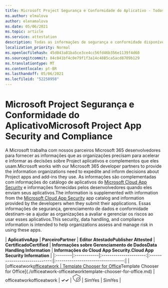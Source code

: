 ```yaml
---
title: Microsoft Project Segurança e Conformidade do Aplicativo - Todos os Aplicativos
ms.author: elmalova
author: elenamalova
ms.date: 05/06/2021
ms.topic: article
ms.service: attestation
description: Todas as informações de segurança e conformidade disponíveis para todos os Microsoft Project aplicativos.
localization_priority: Normal
ms.openlocfilehash: 45d043a81ba5ce3ce4cc56fd46b356e1139f4d60
ms.sourcegitcommit: 84c041bf4c0e79f1f3a14c4885ca5acd8709b129
ms.translationtype: MT
ms.contentlocale: pt-BR
ms.lasthandoff: 05/06/2021
ms.locfileid: "52258958"
---
```

# <a name="microsoft-project-app-security-and-compliance"></a><span data-ttu-id="13be2-103">Microsoft Project Segurança e Conformidade do Aplicativo</span><span class="sxs-lookup"><span data-stu-id="13be2-103">Microsoft Project App Security and Compliance</span></span>

<span data-ttu-id="13be2-104">A Microsoft trabalha com nossos parceiros Microsoft 365 desenvolvedores para fornecer as informações que as organizações precisam para acelerar e informar as decisões sobre Project aplicativos e complementos que eles usam.</span><span class="sxs-lookup"><span data-stu-id="13be2-104">Microsoft works with our Microsoft 365 developer partners to provide the information organizations need to expedite and inform decisions about Project apps and add-ins they use.</span></span> <span data-ttu-id="13be2-105">As informações são complementadas com informações do catálogo de aplicativos do [Microsoft Cloud App Security](https://www.microsoft.com/en-us/enterprise-mobility-security/cloud-app-security) e informações fornecidas pelos desenvolvedores quando eles enviam seus aplicativos.</span><span class="sxs-lookup"><span data-stu-id="13be2-105">The information is supplemented with information from the [Microsoft Cloud App Security](https://www.microsoft.com/en-us/enterprise-mobility-security/cloud-app-security) app catalog and information provided by the developers when they submit their applications.</span></span> <span data-ttu-id="13be2-106">Essas informações de segurança, gerenciamento de dados e conformidade destinam-se a ajudar as organizações a avaliar e gerenciar os riscos ao usar esses aplicativos.</span><span class="sxs-lookup"><span data-stu-id="13be2-106">This security, data handling, and compliance information is intended to help organizations assess and manage risk in using these apps.</span></span>

| <span data-ttu-id="13be2-107">**Aplicativo**</span><span class="sxs-lookup"><span data-stu-id="13be2-107">**App**</span></span> | <span data-ttu-id="13be2-108">**Parceiro**</span><span class="sxs-lookup"><span data-stu-id="13be2-108">**Partner**</span></span> | <span data-ttu-id="13be2-109">**Editor Atestado**</span><span class="sxs-lookup"><span data-stu-id="13be2-109">**Publisher Attested**</span></span> | <span data-ttu-id="13be2-110">**Certificado**</span><span class="sxs-lookup"><span data-stu-id="13be2-110">**Certified**</span></span> | <span data-ttu-id="13be2-111">**Informações sobre Gerenciamento de Dados**</span><span class="sxs-lookup"><span data-stu-id="13be2-111">**Data Handling Information**</span></span> | <span data-ttu-id="13be2-112">**Informações do Cloud App Security.**</span><span class="sxs-lookup"><span data-stu-id="13be2-112">**Cloud App Security Information**</span></span> |
|:--------|:------------|:----------------------:|:-----------------------------:|:----------------------------------:|
| <span data-ttu-id="13be2-113">[officeatwork</span><span class="sxs-lookup"><span data-stu-id="13be2-113">[officeatwork</span></span> | <span data-ttu-id="13be2-114">Template Chooser for Office](./officeatwork-officeatworktemplate-chooser-for-office.md)</span><span class="sxs-lookup"><span data-stu-id="13be2-114">Template Chooser for Office](./officeatwork-officeatworktemplate-chooser-for-office.md)</span></span> | <span data-ttu-id="13be2-115">officeatwork</span><span class="sxs-lookup"><span data-stu-id="13be2-115">officeatwork</span></span> | <span data-ttu-id="13be2-116">**✓**</span><span class="sxs-lookup"><span data-stu-id="13be2-116">**✓**</span></span> | <img alt="Certified application badge" src="../media/certified-badge.png" height="25" width="25" /> | <span data-ttu-id="13be2-117">Sim</span><span class="sxs-lookup"><span data-stu-id="13be2-117">Yes</span></span> | <span data-ttu-id="13be2-118">Sim</span><span class="sxs-lookup"><span data-stu-id="13be2-118">Yes</span></span> |
